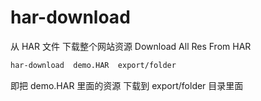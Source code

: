 # har-download
从 HAR 文件 下载整个网站资源
Download All Res From HAR 

```Bash
har-download  demo.HAR  export/folder
```
即把 demo.HAR 里面的资源 下载到 export/folder 目录里面
